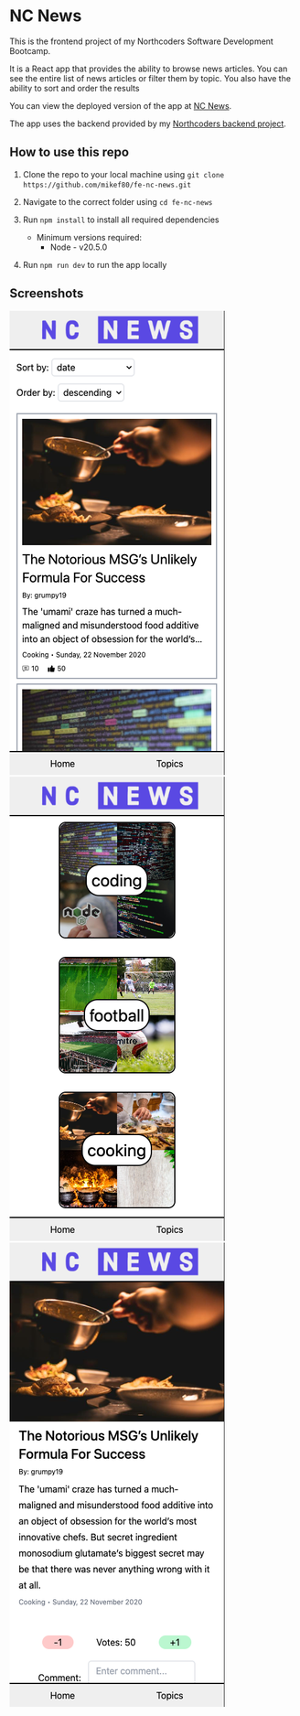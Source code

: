 # NC News

This is the frontend project of my Northcoders Software Development Bootcamp.

It is a React app that provides the ability to browse news articles. You can see the entire list of news articles or filter them by topic. You also have the ability to sort and order the results

You can view the deployed version of the app at [NC News](https://nc-news-react-app.netlify.app/).

The app uses the backend provided by my [Northcoders backend project](https://github.com/mikef80/be-nc-news).

## How to use this repo

1. Clone the repo to your local machine using `git clone https://github.com/mikef80/fe-nc-news.git`

2. Navigate to the correct folder using `cd fe-nc-news`

2. Run `npm install` to install all required dependencies
    - Minimum versions required:
      - Node - v20.5.0

3. Run `npm run dev` to run the app locally

## Screenshots

![Home screen](./public/img/screenshot-1.png)
![Topic screen](./public/img/screenshot-2.png)
![Article screen](./public/img/screenshot-3.png)